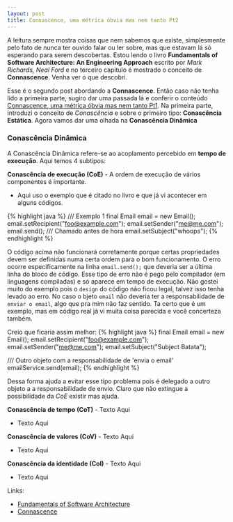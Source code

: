 ```yaml
---
layout: post
title: Connascence, uma métrica óbvia mas nem tanto Pt2
---
```


A leitura sempre mostra coisas que nem sabemos que existe, simplesmente pelo fato de nunca ter ouvido falar ou ler sobre, mas que estavam lá só esperando para serem descobertas.
Estou lendo o livro **Fundamentals of Software Architecture: An Engineering Approach** escrito por *Mark Richards, Neal Ford* e no terceiro
capitulo é mostrado o conceito de **Connascence**. Venha ver o que descobri.

Esse é o segundo post abordando a **Connascence**. Então caso não tenha lido a primeira parte, sugiro dar uma passada lá e conferir o conteúdo 
[Connascence, uma métrica óbvia mas nem tanto Pt1](http://brunoluz.com.br/2023/11/02/voce-sabe-o-que-e-connascence).
Na primeira parte, introduzi o conceito de *Conascência* e sobre o primeiro tipo: **Conascência Estática**.
Agora vamos dar uma olhada na **Conascência Dinâmica**

### Conascência Dinâmica
A Conascência Dinâmica refere-se ao acoplamento percebido em **tempo de execução**. Aqui temos 4 subtipos:

**Conascência de execução (CoE)** - A ordem de execução de vários componentes é importante.
- Aqui uso o exemplo que é citado no livro e que já vi acontecer em alguns códigos.

{% highlight java %}
/// Exemplo 1
final Email email = new Email();
email.setRecipient("foo@example.com"); 
email.setSender("me@me.com"); 
email.send(); /// Chamado antes de hora
email.setSubject("whoops");
{% endhighlight %}

O código acima não funcionará corretamente porque certas propriedades devem ser definidas
numa certa ordem para o bom funcionamento. O erro ocorre especificamente na linha ```email.send();``` que deveria ser 
a última linha do bloco de código. Esse tipo de erro não é pego pelo compilador (em linguagens compiladas) e 
só aparece em tempo de execução.
Não gostei muito do exemplo pois o ```design``` do código não ficou legal, talvez isso tenha levado ao erro. No caso o bjeto ```email```
não deveria ter a responsabilidade de ```enviar o email```, algo que pra mim não faz sentido. Ta certo que é um exemplo, mas
em código real já vi muita coisa parecida e você concerteza também.


Creio que ficaria assim melhor:
{% highlight java %}
final Email email = new Email();
email.setRecipient("foo@example.com");
email.setSender("me@me.com");
email.setSubject("Subject Batata");

/// Outro objeto com a responsabilidade de 'envia o email'
emailService.send(email);
{% endhighlight %}

Dessa forma ajuda a evitar esse tipo problema pois é delegado a outro objeto a a responsabilidade de envio. Claro que não extingue a possibilidade
da *CoE* existir mas ajuda.


  
**Conascência de tempo (CoT)** - Texto Aqui
- Texto Aqui


**Conascência de valores (CoV)** - Texto Aqui
- Texto Aqui


**Conascência da identidade (CoI)** - Texto Aqui
- Texto Aqui

Links:
- [Fundamentals of Software Architecture](https://fundamentalsofsoftwarearchitecture.com)
- [Connascence](https://connascence.io)
